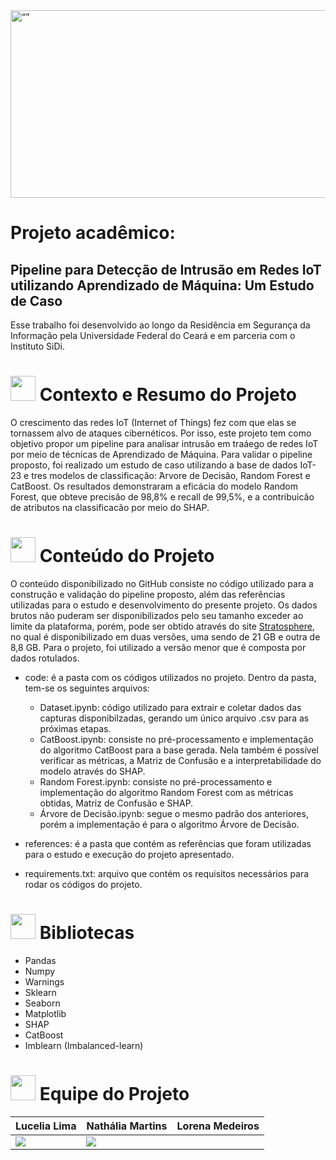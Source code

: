 <img src=https://github.com/Projeto-UFC-SiDi/projeto-ufc-sidi/assets/89808695/cf1762d0-ce2e-4dc0-9b5d-dcc68ab37899 alt= “” width="900" height="300">

# Projeto acadêmico:

## Pipeline para Detecção de Intrusão em Redes IoT utilizando Aprendizado de Máquina: Um Estudo de Caso

Esse trabalho foi desenvolvido ao longo da Residência em Segurança da Informação pela Universidade Federal do Ceará e em parceria com o Instituto SiDi.

<h1> <img height="40" width="40" src= "https://github.com/Projeto-UFC-SiDi/projeto-ufc-sidi/assets/89808695/9a23acf4-a4cf-406a-811c-50cd14d78b1a" />  Contexto e Resumo do Projeto </h1>

O crescimento das redes IoT (Internet of Things) fez com que elas se tornassem alvo de ataques cibernéticos. Por isso, este projeto tem como objetivo propor um pipeline para analisar intrusão em traáego de redes IoT por meio de técnicas de Aprendizado de Máquina. Para validar o pipeline proposto, foi realizado um estudo de caso utilizando a base de dados IoT-23 e tres modelos de classificação:  ́Arvore de Decisão, Random Forest e CatBoost. Os resultados demonstraram a eficácia do modelo Random Forest, que obteve precisão de
98,8% e recall de 99,5%, e a contribuicão de atributos na classificacão por meio do SHAP.


<h1> <img height="40" width="40" src= "https://github.com/Projeto-UFC-SiDi/projeto-ufc-sidi/assets/89808695/2b1ecaa4-bc9f-4b6e-8618-b22665a755aa" /> Conteúdo do Projeto </h1>

O conteúdo disponibilizado no GitHub consiste no código utilizado para a construção e validação do pipeline proposto, além das referências utilizadas para o estudo e desenvolvimento do presente projeto. Os dados brutos não puderam ser disponibilizados pelo seu tamanho exceder ao limite da plataforma, porém, pode ser obtido através do site [Stratosphere](https://www.stratosphereips.org/datasets-iot23), no qual é disponibilizado em duas versões, uma sendo de 21 GB e outra de 8,8 GB. Para o projeto, foi utilizado a versão menor que é composta por dados rotulados.
 
- code: é a pasta com os códigos utilizados no projeto. Dentro da pasta, tem-se os seguintes arquivos:
  -  Dataset.ipynb: código utilizado para extrair e coletar dados das capturas disponibilzadas, gerando um único arquivo .csv para as próximas etapas.
  -  CatBoost.ipynb: consiste no pré-processamento e implementação do algoritmo CatBoost para a base gerada. Nela também é possível verificar as métricas, a Matriz de Confusão e a interpretabilidade do modelo através do SHAP.
  -  Random Forest.ipynb: consiste no pré-processamento e implementação do algoritmo Random Forest com as métricas obtidas, Matriz de Confusão e SHAP.
  -  Árvore de Decisão.ipynb: segue o mesmo padrão dos anteriores, porém a implementação é para o algoritmo Árvore de Decisão.

- references: é a pasta que contém as referências que foram utilizadas para o estudo e execução do projeto apresentado.

- requirements.txt: arquivo que contém os requisitos necessários para rodar os códigos do projeto. 

<h1> <img height="40" width="40" src= "https://github.com/Projeto-UFC-SiDi/projeto-ufc-sidi/assets/89808695/6f64d29c-8e45-452e-9721-5e2907da6d4c" /> Bibliotecas </h1>

- Pandas
- Numpy
- Warnings
- Sklearn
- Seaborn
- Matplotlib
- SHAP
- CatBoost
- Imblearn (Imbalanced-learn)

<h1> <img height="40" width="40" src= "https://github.com/Projeto-UFC-SiDi/projeto-ufc-sidi/assets/89808695/e47ad0e4-3537-4b9c-ba8e-431c370028bb" /> Equipe do Projeto </h1>
 
|  **Lucelia Lima**  |   **Nathália Martins**   |  **Lorena Medeiros**  |
| ---------------- | ---------------------- | ------------------- |
| <a href="https://www.linkedin.com/in/lucelialima" target="_blank"><img loading="lazy" src="https://img.shields.io/badge/-LinkedIn-%230077B5?style=for-the-badge&logo=linkedin&logoColor=white" target="_blank"></a>  | <a href="https://www.linkedin.com/in/nathaliamartinss" target="_blank"><img loading="lazy" src="https://img.shields.io/badge/-LinkedIn-%230077B5?style=for-the-badge&logo=linkedin&logoColor=white" target="_blank"></a> |


